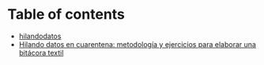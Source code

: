 # Table of contents

* [hilandodatos](README.md)
* [Hilando datos en cuarentena: metodología y ejercicios para elaborar una bitácora textil](hilando-datos-cuarentena.md)

